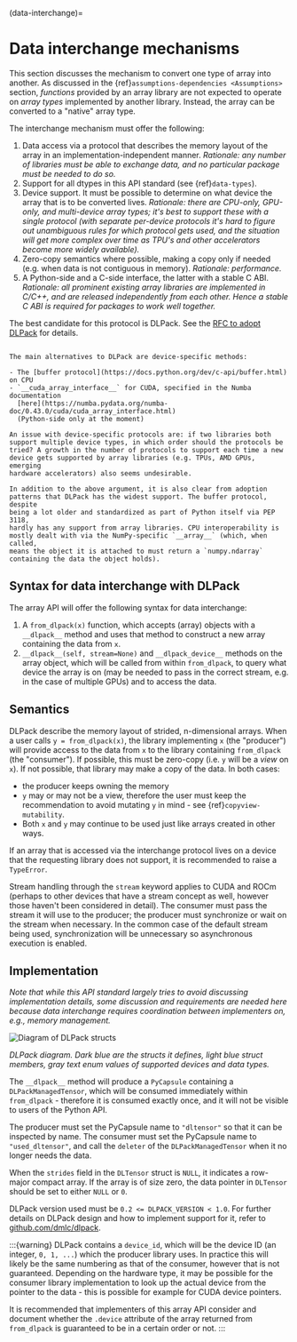 (data-interchange)=

# Data interchange mechanisms

This section discusses the mechanism to convert one type of array into another.
As discussed in the {ref}`assumptions-dependencies <Assumptions>` section,
_functions_ provided by an array library are not expected to operate on
_array types_ implemented by another library. Instead, the array can be
converted to a "native" array type.

The interchange mechanism must offer the following:

1. Data access via a protocol that describes the memory layout of the array
   in an implementation-independent manner.
   _Rationale: any number of libraries must be able to exchange data, and no
   particular package must be needed to do so._
2. Support for all dtypes in this API standard (see {ref}`data-types`).
3. Device support. It must be possible to determine on what device the array
   that is to be converted lives.
   _Rationale: there are CPU-only, GPU-only, and multi-device array types;
   it's best to support these with a single protocol (with separate
   per-device protocols it's hard to figure out unambiguous rules for which
   protocol gets used, and the situation will get more complex over time
   as TPU's and other accelerators become more widely available)._
4. Zero-copy semantics where possible, making a copy only if needed (e.g.
   when data is not contiguous in memory).
   _Rationale: performance._
5. A Python-side and a C-side interface, the latter with a stable C ABI.
   _Rationale: all prominent existing array libraries are implemented in
   C/C++, and are released independently from each other. Hence a stable C
   ABI is required for packages to work well together._

The best candidate for this protocol is DLPack. See the
[RFC to adopt DLPack](https://github.com/data-apis/consortium-feedback/issues/1)
for details.

```{note}

The main alternatives to DLPack are device-specific methods:

- The [buffer protocol](https://docs.python.org/dev/c-api/buffer.html) on CPU
- `__cuda_array_interface__` for CUDA, specified in the Numba documentation
  [here](https://numba.pydata.org/numba-doc/0.43.0/cuda/cuda_array_interface.html)
  (Python-side only at the moment)

An issue with device-specific protocols are: if two libraries both
support multiple device types, in which order should the protocols be
tried? A growth in the number of protocols to support each time a new
device gets supported by array libraries (e.g. TPUs, AMD GPUs, emerging
hardware accelerators) also seems undesirable.

In addition to the above argument, it is also clear from adoption
patterns that DLPack has the widest support. The buffer protocol, despite
being a lot older and standardized as part of Python itself via PEP 3118,
hardly has any support from array libraries. CPU interoperability is
mostly dealt with via the NumPy-specific `__array__` (which, when called,
means the object it is attached to must return a `numpy.ndarray`
containing the data the object holds).
```


## Syntax for data interchange with DLPack

The array API will offer the following syntax for data interchange:

1. A `from_dlpack(x)` function, which accepts (array) objects with a
   `__dlpack__` method and uses that method to construct a new array
   containing the data from `x`.
2. `__dlpack__(self, stream=None)` and `__dlpack_device__` methods on the
   array object, which will be called from within `from_dlpack`, to query
   what device the array is on (may be needed to pass in the correct
   stream, e.g. in the case of multiple GPUs) and to access the data.


## Semantics

DLPack describe the memory layout of strided, n-dimensional arrays.
When a user calls `y = from_dlpack(x)`, the library implementing `x` (the
"producer") will provide access to the data from `x` to the library
containing `from_dlpack` (the "consumer"). If possible, this must be
zero-copy (i.e. `y` will be a _view_ on `x`). If not possible, that library
may make a copy of the data. In both cases:
- the producer keeps owning the memory
- `y` may or may not be a view, therefore the user must keep the
   recommendation to avoid mutating `y` in mind - see
   {ref}`copyview-mutability`.
- Both `x` and `y` may continue to be used just like arrays created in other ways.

If an array that is accessed via the interchange protocol lives on a
device that the requesting library does not support, it is recommended to
raise a `TypeError`.

Stream handling through the `stream` keyword applies to CUDA and ROCm (perhaps
to other devices that have a stream concept as well, however those haven't been
considered in detail). The consumer must pass the stream it will use to the
producer; the producer must synchronize or wait on the stream when necessary.
In the common case of the default stream being used, synchronization will be
unnecessary so asynchronous execution is enabled.


## Implementation

_Note that while this API standard largely tries to avoid discussing implementation details, some discussion and requirements are needed here because data interchange requires coordination between implementers on, e.g., memory management._

![Diagram of DLPack structs](/_static/images/DLPack_diagram.png)

_DLPack diagram. Dark blue are the structs it defines, light blue struct members, gray text enum values of supported devices and data types._

The `__dlpack__` method will produce a `PyCapsule` containing a
`DLPackManagedTensor`, which will be consumed immediately within
`from_dlpack` - therefore it is consumed exactly once, and it will not be
visible to users of the Python API.

The producer must set the PyCapsule name to ``"dltensor"`` so that it can
be inspected by name.
The consumer must set the PyCapsule name to `"used_dltensor"`, and call the
`deleter` of the `DLPackManagedTensor` when it no longer needs the data.

When the `strides` field in the `DLTensor` struct is `NULL`, it indicates a
row-major compact array. If the array is of size zero, the data pointer in
`DLTensor` should be set to either `NULL` or `0`.

DLPack version used must be `0.2 <= DLPACK_VERSION < 1.0`. For further
details on DLPack design and how to implement support for it,
refer to [github.com/dmlc/dlpack](https://github.com/dmlc/dlpack).

:::{warning}
DLPack contains a `device_id`, which will be the device ID (an integer, `0, 1, ...`) which the producer library uses. In practice this will likely be the same numbering as that of the consumer, however that is not guaranteed. Depending on the hardware type, it may be possible for the consumer library implementation to look up the actual device from the pointer to the data - this is possible for example for CUDA device pointers.

It is recommended that implementers of this array API consider and document
whether the `.device` attribute of the array returned from `from_dlpack` is
guaranteed to be in a certain order or not.
:::
